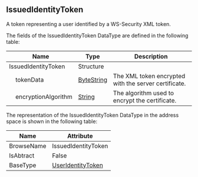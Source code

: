 <!-- datatype -->
## IssuedIdentityToken
A token representing a user identified by a WS-Security XML token.  
<!-- end of description -->
The fields of the IssuedIdentityToken DataType are defined in the following table:  

|Name|Type|Description|
|---|---|---|
|IssuedIdentityToken|Structure||
|&nbsp;&nbsp;&nbsp;&nbsp;tokenData|[ByteString](../../../Part3/DataTypes/ByteString/readme.md)|The XML token encrypted with the server certificate.|
|&nbsp;&nbsp;&nbsp;&nbsp;encryptionAlgorithm|[String](../../../Part3/DataTypes/String/readme.md)|The algorithm used to encrypt the certificate.|

The representation of the IssuedIdentityToken DataType in the address space is shown in the following table:  

|Name|Attribute|
|---|---|
|BrowseName|IssuedIdentityToken|
|IsAbtract|False|
|BaseType|[UserIdentityToken](../../../Part4/DataTypes/UserIdentityToken/readme.md)|

